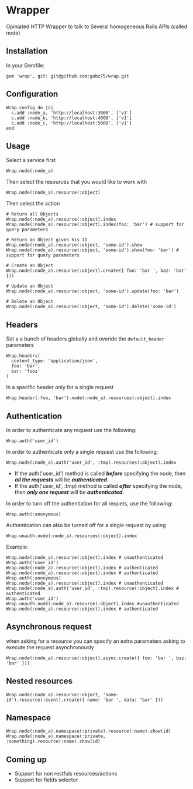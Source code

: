 # Wrapper

Opiniated HTTP Wrapper to talk to Several homogeneous Rails APIs (called node)

## Installation

In your Gemfile:

    gem 'wrap', git: git@github.com:gabz75/wrap.git


## Configuration

    Wrap.config do |c|
      c.add :node_a, 'http://localhost:3000', ['v1']
      c.add :node_b, 'http://localhost:4000', ['v1']
      c.add :node_c, 'http://localhost:5000', ['v1']
    end

## Usage

Select a service first

    Wrap.node(:node_a)

Then select the resources that you would like to work with

    Wrap.node(:node_a).resource(:object)

Then select the action

    # Return all Objects
    Wrap.node(:node_a).resource(:object).index
    Wrap.node(:node_a).resource(:object).index(foo: 'bar') # support for query parameters

    # Return an Object given his ID
    Wrap.node(:node_a).resource(:object, 'some-id').show
    Wrap.node(:node_a).resource(:object, 'some-id').show(foo: 'bar') # support for query parameters

    # Create an Object
    Wrap.node(:node_a).resource(:object).create({ foo: 'bar ', baz: 'bar' }))

    # Update an Object
    Wrap.node(:node_a).resource(:object, 'some-id').update(foo: 'bar')

    # Delete an Object
    Wrap.node(:node_a).resource(:object, 'some-id').delete('some-id')

## Headers

Set a a bunch of headers globally and overide the `default_header` parameters

    Wrap.headers(
      content_type: 'application/json',
      foo: 'bar',
      bar: 'fooz'
    )

In a specific header only for a single request

    Wrap.header(:foo, 'bar').node(:node_a).resources(:object).index

## Authentication

In order to authenticate any request use the following:

    Wrap.auth('user_id')

In order to authenticate only a single request use the following:

    Wrap.node(:node_a).auth('user_id', :tmp).resources(:object).index

+ If the auth('user_id') method is called ***before*** specifying the node, then ***all the requests*** will be ***authenticated***.
+ If the auth('user_id', :tmp) method is called ***after*** specifying the node, then ***only one request*** will be ***authenticated***.

In order to turn off the authentiation for all requets, use the following:

    Wrap.auth(:anonymous)

Authentication can also be turned off for a single request by using

    Wrap.unauth.node(:node_a).resources(:object).index

Example:

    Wrap.node(:node_a).resource(:object).index # unauthenticated
    Wrap.auth('user_id')
    Wrap.node(:node_a).resource(:object).index # authenticated
    Wrap.node(:node_a).resource(:object).index # authenticated
    Wrap.auth(:anonymous)
    Wrap.node(:node_a).resource(:object).index # unauthenticated
    Wrap.node(:node_a).auth('user_id', :tmp).resource(:object).index # authenticated
    Wrap.auth('user_id')
    Wrap.unauth.node(:node_a).resource(:object).index #unauthenticated
    Wrap.node(:node_a).resource(:object).index # authenticated

## Asynchronous request

when asking for a resource you can specify an extra parameters asking to execute the request asynchronously

    Wrap.node(:node_a).resource(:object).async.create({ foo: 'bar ', baz: 'bar' }))

## Nested resources

    Wrap.node(:node_a).resource(:object, 'some-id').resource(:event).create({ name: 'bar ', data: 'bar' }))

## Namespace

    Wrap.node(:node_a).namespace(:private).resource(:name).show(id)
    Wrap.node(:node_a).namespace(:private, :something).resource(:name).show(id)

## Coming up

- Support for non restfuls resources/actions
- Support for fields selector

